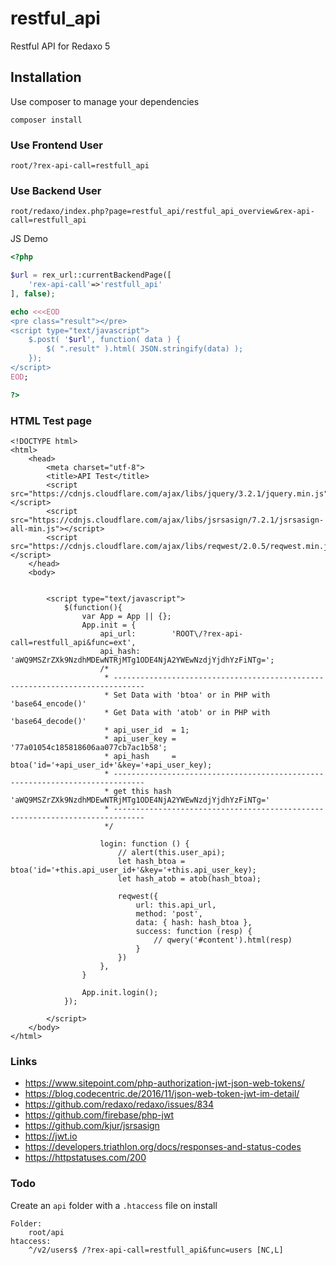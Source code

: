 # restful_api
Restful API for Redaxo 5


## Installation

Use composer to manage your dependencies

```
composer install
```

### Use Frontend User
```
root/?rex-api-call=restfull_api
```
### Use Backend User
```
root/redaxo/index.php?page=restful_api/restful_api_overview&rex-api-call=restfull_api
```
JS Demo
```php
<?php

$url = rex_url::currentBackendPage([
	'rex-api-call'=>'restfull_api'
], false);

echo <<<EOD
<pre class="result"></pre>
<script type="text/javascript">
	$.post( '$url', function( data ) {
		$( ".result" ).html( JSON.stringify(data) );
	});
</script>
EOD;

?>
```

### HTML Test page
```
<!DOCTYPE html>
<html>
	<head>
		<meta charset="utf-8">
		<title>API Test</title>
		<script src="https://cdnjs.cloudflare.com/ajax/libs/jquery/3.2.1/jquery.min.js"></script>
		<script src="https://cdnjs.cloudflare.com/ajax/libs/jsrsasign/7.2.1/jsrsasign-all-min.js"></script>
		<script src="https://cdnjs.cloudflare.com/ajax/libs/reqwest/2.0.5/reqwest.min.js"></script>
	</head>
	<body>


		<script type="text/javascript">
			$(function(){
				var App = App || {};
				App.init = {
					api_url: 		'ROOT\/?rex-api-call=restfull_api&func=ext',
					api_hash: 		'aWQ9MSZrZXk9NzdhMDEwNTRjMTg1ODE4NjA2YWEwNzdjYjdhYzFiNTg=';
					/*
					 * -----------------------------------------------------------------------------
					 * Set Data with 'btoa' or in PHP with 'base64_encode()'
					 * Get Data with 'atob' or in PHP with 'base64_decode()'
					 * api_user_id 	= 1;
 					 * api_user_key = '77a01054c185818606aa077cb7ac1b58';
					 * api_hash 	= btoa('id='+api_user_id+'&key='+api_user_key);
					 * -----------------------------------------------------------------------------
					 * get this hash 'aWQ9MSZrZXk9NzdhMDEwNTRjMTg1ODE4NjA2YWEwNzdjYjdhYzFiNTg='
					 * -----------------------------------------------------------------------------
					 */

					login: function () {
						// alert(this.user_api);
						let hash_btoa = btoa('id='+this.api_user_id+'&key='+this.api_user_key);
						let hash_atob = atob(hash_btoa);

						reqwest({
							url: this.api_url,
							method: 'post',
							data: { hash: hash_btoa },
							success: function (resp) {
								// qwery('#content').html(resp)
							}
						})
					},
				}

				App.init.login();
			});

		</script>
	</body>
</html>
```


### Links
* https://www.sitepoint.com/php-authorization-jwt-json-web-tokens/
* https://blog.codecentric.de/2016/11/json-web-token-jwt-im-detail/
* https://github.com/redaxo/redaxo/issues/834
* https://github.com/firebase/php-jwt
* https://github.com/kjur/jsrsasign
* https://jwt.io
* https://developers.triathlon.org/docs/responses-and-status-codes
* https://httpstatuses.com/200


### Todo
Create an `api` folder with a `.htaccess` file on install
```
Folder:
	root/api
htaccess:
	^/v2/users$ /?rex-api-call=restfull_api&func=users [NC,L]
```
